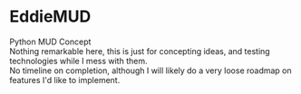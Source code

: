 # EddieMUD  
Python MUD Concept  
Nothing remarkable here, this is just for concepting ideas, and testing technologies while I mess with them.  
No timeline on completion, although I will likely do a very loose roadmap on features I'd like to implement.  

